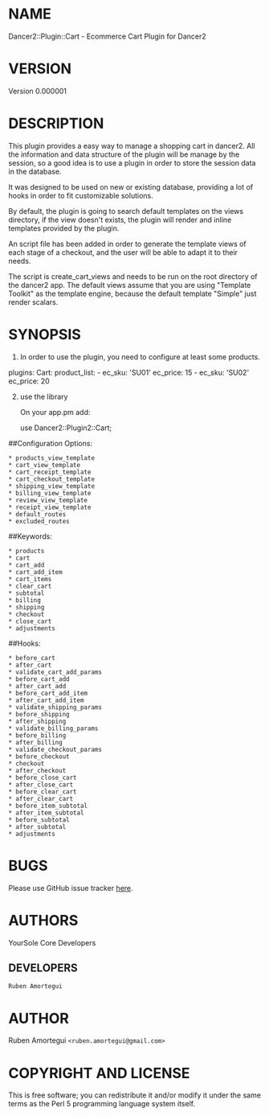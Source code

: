 # NAME

Dancer2::Plugin::Cart - Ecommerce Cart Plugin for Dancer2

# VERSION 

Version 0.000001

# DESCRIPTION

This plugin provides a easy way to manage a shopping cart in dancer2.  All the information and data structure of the plugin will be manage by the session, so a good idea is to use a plugin in order to store the session data in the database.  

It was designed to be used on new or existing database, providing a lot of hooks in order to fit customizable solutions.

By default, the plugin is going to search default templates on the views directory, if the view doesn't exists, the plugin will render and inline templates provided by the plugin.

An script file has been added in order to generate the template views of each stage of a checkout, and the user will be able to adapt it to their needs.

The script is create_cart_views and needs to be run on the root directory of the dancer2 app.  The default views assume that you are using "Template Toolkit" as the template engine, because the default template "Simple" just render scalars.


# SYNOPSIS

1. In order to use the plugin, you need to configure at least some products.
	
  plugins:
	  Cart:
  	  product_list:
    	  - ec_sku: 'SU01'
      	  ec_price: 15
	      - ec_sku: 'SU02'
  	      ec_price: 20
    
2. use the library

    On your app.pm add:

    use Dancer2::Plugin2::Cart;


##Configuration Options: 

    * products_view_template
    * cart_view_template
    * cart_receipt_template
    * cart_checkout_template
    * shipping_view_template
    * billing_view_template
    * review_view_template
    * receipt_view_template
    * default_routes
    * excluded_routes 

##Keywords:

    * products
    * cart
    * cart_add
    * cart_add_item
    * cart_items
    * clear_cart
    * subtotal
    * billing
    * shipping
    * checkout
    * close_cart
    * adjustments

##Hooks:

    * before_cart
    * after_cart
    * validate_cart_add_params
    * before_cart_add
    * after_cart_add
    * before_cart_add_item
    * after_cart_add_item
    * validate_shipping_params
    * before_shipping
    * after_shipping
    * validate_billing_params
    * before_billing
    * after_billing
    * validate_checkout_params
    * before_checkout
    * checkout
    * after_checkout
    * before_close_cart
    * after_close_cart
    * before_clear_cart
    * after_clear_cart
    * before_item_subtotal
    * after_item_subtotal
    * before_subtotal
    * after_subtotal
    * adjustments




# BUGS
Please use GitHub issue tracker 
[here](https://github.com/YourSole/Cart).

# AUTHORS

YourSole Core Developers

## DEVELOPERS
    Ruben Amortegui

# AUTHOR

Ruben Amortegui `<ruben.amortegui@gmail.com>`


# COPYRIGHT AND LICENSE

This is free software; you can redistribute it and/or modify it under the same terms as the Perl 5 programming language system itself.

